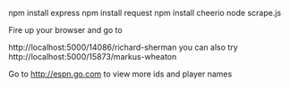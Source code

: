 npm install express
npm install request
npm install cheerio
node scrape.js

Fire up your browser and go to

http://localhost:5000/14086/richard-sherman
you can also try
http://localhost:5000/15873/markus-wheaton

Go to http://espn.go.com to view more ids and player names

